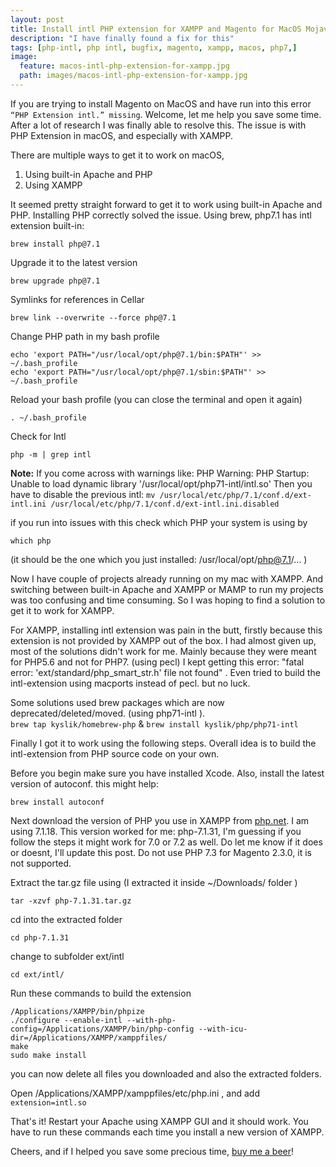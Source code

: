 ```yaml
---
layout: post
title: Install intl PHP extension for XAMPP and Magento for MacOS Mojave
description: "I have finally found a fix for this"
tags: [php-intl, php intl, bugfix, magento, xampp, macos, php7,]
image:
  feature: macos-intl-php-extension-for-xampp.jpg
  path: images/macos-intl-php-extension-for-xampp.jpg
---
```


If you are trying to install Magento on MacOS and have run into this error ``“PHP Extension intl.” missing``. Welcome, let me help you save some time. After a lot of research I was finally able to resolve this. The issue is with PHP Extension in macOS, and especially with XAMPP.

There are multiple ways to get it to work on macOS,
1. Using built-in Apache and PHP
2. Using XAMPP

It seemed pretty straight forward to get it to work using built-in Apache and PHP. Installing PHP correctly solved the issue. Using brew, php7.1 has intl extension built-in:

```shell
brew install php@7.1
```

Upgrade it to the latest version
```shell
brew upgrade php@7.1
```

Symlinks for references in Cellar
```shell
brew link --overwrite --force php@7.1
```

Change PHP path in my bash profile
```shell
echo 'export PATH="/usr/local/opt/php@7.1/bin:$PATH"' >> ~/.bash_profile
echo 'export PATH="/usr/local/opt/php@7.1/sbin:$PATH"' >> ~/.bash_profile
```

Reload your bash profile (you can close the terminal and open it again)
```shell
. ~/.bash_profile
```

Check for Intl
```shell
php -m | grep intl
```

**Note:** If you come across with warnings like:
PHP Warning: PHP Startup: Unable to load dynamic library '/usr/local/opt/php71-intl/intl.so'
Then you have to disable the previous intl:
``mv /usr/local/etc/php/7.1/conf.d/ext-intl.ini /usr/local/etc/php/7.1/conf.d/ext-intl.ini.disabled``

if you run into issues with this check which PHP your system is using by 
```shell
which php
```
(it should be the one which you just installed: /usr/local/opt/php@7.1/... )

Now I have couple of projects already running on my mac with XAMPP. And switching between built-in Apache and XAMPP or MAMP to run my projects was too confusing and time consuming. So I was hoping to find a solution to get it to work for XAMPP.

For XAMPP, installing intl extension was pain in the butt, firstly because this extension is not provided by XAMPP out of the box. I had almost given up, most of the solutions didn't work for me. Mainly because they were meant for PHP5.6 and not for PHP7. (using pecl) I kept getting this error: "fatal error: 'ext/standard/php_smart_str.h' file not found" . Even tried to build the intl-extension using macports instead of pecl. but no luck.

Some solutions used brew packages which are now deprecated/deleted/moved. (using php71-intl ).  
`` brew tap kyslik/homebrew-php `` & `` brew install kyslik/php/php71-intl ``

Finally I got it to work using the following steps. Overall idea is to build the intl-extension from PHP source code on your own. 

Before you begin make sure you have installed Xcode. Also, install the latest version of autoconf. this might help: 
```shell
brew install autoconf
```

Next download the version of PHP you use in XAMPP from [php.net](https://www.php.net/downloads.php). I am using 7.1.18. This version worked for me: php-7.1.31, I'm guessing if you follow the steps it might work for 7.0 or 7.2 as well. Do let me know if it does or doesnt, I'll update this post. Do not use PHP 7.3 for Magento 2.3.0, it is not supported.

Extract the tar.gz file using (I extracted it inside ~/Downloads/ folder )
```shell
tar -xzvf php-7.1.31.tar.gz
```

cd into the extracted folder
```shell
cd php-7.1.31
```

change to subfolder ext/intl
```shell
cd ext/intl/
```

Run these commands to build the extension
```shell
/Applications/XAMPP/bin/phpize
./configure --enable-intl --with-php-config=/Applications/XAMPP/bin/php-config --with-icu-dir=/Applications/XAMPP/xamppfiles/
make
sudo make install 
```

you can now delete all files you downloaded and also the extracted folders.

Open /Applications/XAMPP/xamppfiles/etc/php.ini , and add ``extension=intl.so``

That's it!  Restart your Apache using XAMPP GUI and it should work. You have to run these commands each time you install a new version of XAMPP. 

Cheers, and if I helped you save some precious time, [buy me a beer](https://www.paypal.me/dhawalm)!